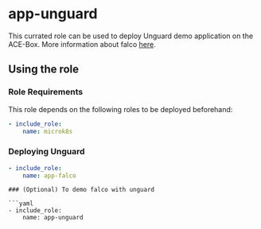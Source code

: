 # app-unguard

This currated role can be used to deploy Unguard demo application on the ACE-Box. More information about falco [here](https://www.dynatrace.com/news/blog/ttp-based-threat-hunting-solves-alert-noise).

## Using the role

### Role Requirements
This role depends on the following roles to be deployed beforehand:
```yaml
- include_role:
    name: microk8s

```
### Deploying Unguard

```yaml
- include_role:
    name: app-falco
```

```
### (Optional) To demo falco with unguard

```yaml
- include_role:
    name: app-unguard
```

